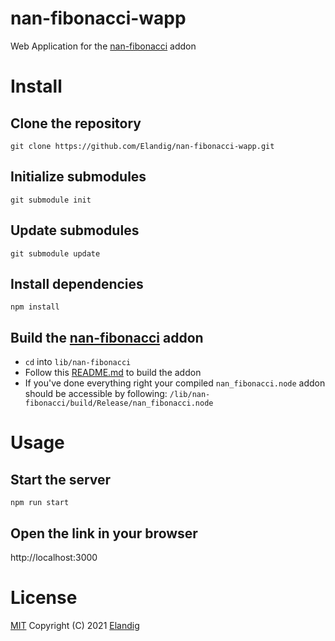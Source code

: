 # nan-fibonacci-wapp
Web Application for the [nan-fibonacci](https://github.com/Elandig/nan-fibonacci/) addon

# Install

## Clone the repository
```
git clone https://github.com/Elandig/nan-fibonacci-wapp.git
```

## Initialize submodules
```
git submodule init
```

## Update submodules
```
git submodule update
```

## Install dependencies
```
npm install
```

## Build the [nan-fibonacci](https://github.com/Elandig/nan-fibonacci/) addon
* `cd` into `lib/nan-fibonacci`
* Follow this [README.md](https://github.com/Elandig/nan-fibonacci/blob/main/README.md#install-dependencies) to build the addon
* If you've done everything right your compiled `nan_fibonacci.node` addon should be accessible by following: `/lib/nan-fibonacci/build/Release/nan_fibonacci.node`


# Usage

## Start the server
```
npm run start
```

## Open the link in your browser
http://localhost:3000

# License
[MIT](https://github.com/Elandig/nan-fibonacci-wapp/blob/main/LICENSE) Copyright (C) 2021 [Elandig](https://github.com/Elandig)
